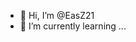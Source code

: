 - 👋 Hi, I’m @EasZ21
- 🌱 I’m currently learning ...


<!---
EasZ21/EasZ21 is a ✨ special ✨ repository because its `README.md` (this file) appears on your GitHub profile.
You can click the Preview link to take a look at your changes.
--->
